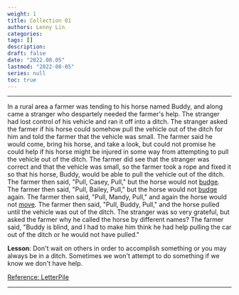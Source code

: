 ```yaml
---
weight: 1
title: Collection 01
authors: Lenny Lin
categories: 
tags: []
description: 
draft: false
date: "2022.08.05"
lastmod: "2022-08-05"
series: null
toc: true
---
```


---
<a class="firstword">In</a> a rural area a farmer was tending to his horse named Buddy, and along came a stranger who despartely needed the farmer's help. The stranger had lost control of his vehicle and ran it off into a ditch. The stranger asked the farmer if his horse could somehow pull the vehicle out of the ditch for him and told the farmer that the vehicle was small. The farmer said he would come, bring his horse, and take a look, but could not promise he could help if his horse might be injured in some way from attempting to pull the vehicle out of the ditch. The farmer did see that the stranger was correct and that the vehicle was small, so the farmer took a rope and fixed it so that his horse, Buddy, would be able to pull the vehicle out of the ditch. The farmer then said, "Pull, Casey, Pull," but the horse would not <u>budge</u>. The farmer then said, "Pull, Bailey, Pull," but the horse would not <u>budge</u> again. The farmer then said, "Pull, Mandy, Pull," and again the horse would not <u>move</u>. The farmer then said, "Pull, Buddy, Pull," and the horse pulled until the vehicle was out of the ditch. The stranger was so very grateful, but asked the farmer why he called the horse by different names? The farmer said, "Buddy is blind, and I had to make him think he had help pulling the car out of the ditch or he would not have pulled."

**Lesson**: Don't wait on others in order to accomplish something or you may always be in a ditch. Sometimes we won't attempt to do something if we know we don't have help.

[Reference: LetterPile](https://letterpile.com/humor/Life-Lessons-Stories-That-Will-Make-You-Laugh)

---


